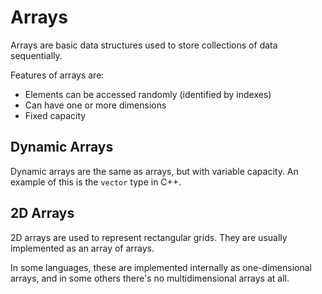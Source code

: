 # Arrays

Arrays are basic data structures used to store collections of data sequentially.

Features of arrays are:
- Elements can be accessed randomly (identified by indexes)
- Can have one or more dimensions
- Fixed capacity


## Dynamic Arrays

Dynamic arrays are the same as arrays, but with variable capacity.
An example of this is the `vector` type in C++.

## 2D Arrays

2D arrays are used to represent rectangular grids. They are usually implemented as an array of arrays.

In some languages, these are implemented internally as one-dimensional arrays, and in some others there's no multidimensional arrays at all.